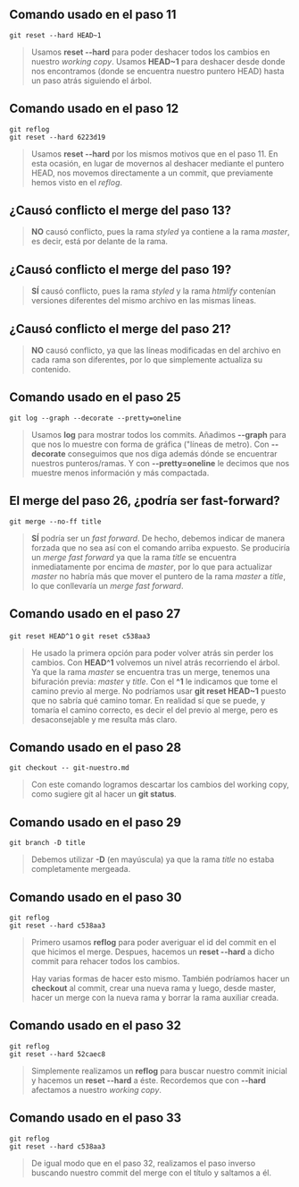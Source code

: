 ## Comando usado en el paso 11
`git reset --hard HEAD~1`
> Usamos **reset --hard** para poder deshacer todos los cambios en nuestro *working copy*. Usamos **HEAD~1** para deshacer desde donde nos encontramos (donde se encuentra nuestro puntero HEAD) hasta un paso atrás siguiendo el árbol.

## Comando usado en el paso 12
```
git reflog
git reset --hard 6223d19
```
> Usamos **reset --hard** por los mismos motivos que en el paso 11. En esta ocasión, en lugar de movernos al deshacer mediante el puntero HEAD, nos movemos directamente a un commit, que previamente hemos visto en el *reflog*.

## ¿Causó conflicto el merge del paso 13?
> **NO** causó conflicto, pues la rama *styled* ya contiene a la rama *master*, es decir, está por delante de la rama.

## ¿Causó conflicto el merge del paso 19?
> **SÍ** causó conflicto, pues la rama *styled* y la rama *htmlify* contenían versiones diferentes del mismo archivo en las mismas líneas.

## ¿Causó conflicto el merge del paso 21?
> **NO** causó conflicto, ya que las líneas modificadas en del archivo en cada rama son diferentes, por lo que simplemente actualiza su contenido.


## Comando usado en el paso 25
`git log --graph --decorate --pretty=oneline`
> Usamos **log** para mostrar todos los commits. Añadimos **--graph** para que nos lo muestre con forma de gráfica ("líneas de metro). Con **--decorate** conseguimos que nos diga además dónde se encuentrar nuestros punteros/ramas. Y con **--pretty=oneline** le decimos que nos muestre menos información y más compactada.

## El merge del paso 26, ¿podría ser fast-forward?
`git merge --no-ff title`
> **SÍ** podría ser un *fast forward*. De hecho, debemos indicar de manera forzada que no sea así con el comando arriba expuesto. Se produciría un *merge fast forward* ya que la rama *title* se encuentra inmediatamente por encima de *master*, por lo que para actualizar *master* no habría más que mover el puntero de la rama *master* a *title*, lo que conllevaría un *merge fast forward*.

## Comando usado en el paso 27
`git reset HEAD^1` o `git reset c538aa3`
> He usado la primera opción para poder volver atrás sin perder los cambios. Con **HEAD^1** volvemos un nivel atrás recorriendo el árbol. Ya que la rama *master* se encuentra tras un merge, tenemos una bifuración previa: *master* y *title*. Con el **^1** le indicamos que tome el camino previo al merge. No podríamos usar **git reset HEAD~1** puesto que no sabría qué camino tomar. En realidad sí que se puede, y tomaría el camino correcto, es decir el del previo al merge, pero es desaconsejable y me resulta más claro.

## Comando usado en el paso 28
`git checkout -- git-nuestro.md`
> Con este comando logramos descartar los cambios del working copy, como sugiere git al hacer un **git status**.

## Comando usado en el paso 29
`git branch -D title`
> Debemos utilizar **-D** (en mayúscula) ya que la rama *title* no estaba completamente mergeada.

## Comando usado en el paso 30
```
git reflog
git reset --hard c538aa3
```
> Primero usamos **reflog** para poder averiguar el id del commit en el que hicimos el merge. Despues, hacemos un **reset --hard** a dicho commit para rehacer todos los cambios. 
> 
> Hay varias formas de hacer esto mismo. También podríamos hacer un **checkout** al commit, crear una nueva rama y luego, desde master, hacer un merge con la nueva rama y borrar la rama auxiliar creada.

## Comando usado en el paso 32
```
git reflog
git reset --hard 52caec8
```
> Simplemente realizamos un **reflog** para buscar nuestro commit inicial y hacemos un **reset --hard** a éste. Recordemos que con **--hard** afectamos a nuestro *working copy*.

## Comando usado en el paso 33
```
git reflog
git reset --hard c538aa3
```
> De igual modo que en el paso 32, realizamos el paso inverso buscando nuestro commit del merge con el título y saltamos a él.